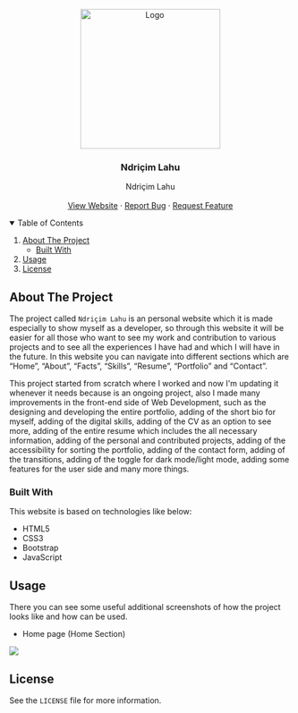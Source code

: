 <!-- PROJECT LOGO -->
<p align="center">
  <img src="https://github.com/ndriqimlahu/ndriqim-lahu-portfolio/blob/main/assets/portfolio/NdriçimLahu.png" alt="Logo" width="250" height="250">
  <h3 align="center">Ndriçim Lahu</h3>
  <p align="center">
    Ndriçim Lahu
    <br>
    <br>
    <a href="https://ndriqimlahu.ml">View Website</a>
    ·
    <a href="https://github.com/ndriqimlahu/ndriqim-lahu/issues">Report Bug</a>
    ·
    <a href="https://github.com/ndriqimlahu/ndriqim-lahu/issues">Request Feature</a>
  </p>
</p>


<!-- TABLE OF CONTENTS -->
<details open="open">
  <summary>Table of Contents</summary>
  <ol>
    <li>
      <a href="#about-the-project">About The Project</a>
      <ul>
        <li><a href="#built-with">Built With</a></li>
      </ul>
    </li>
    <li><a href="#usage">Usage</a></li>
    <li><a href="#license">License</a></li>
  </ol>
</details>


<!-- ABOUT THE PROJECT -->
## About The Project

The project called `Ndriçim Lahu` is an personal website which it is made especially to show myself as a developer, so through this website it will be easier for all those who want to see my work and contribution to various projects and to see all the experiences I have had and which I will have in the future. In this website you can navigate into different sections which are “Home”, “About”, “Facts”, “Skills”, “Resume”, “Portfolio” and “Contact”.

This project started from scratch where I worked and now I'm updating it whenever it needs because is an ongoing project, also I made many improvements in the front-end side of Web Development, such as the designing and developing the entire portfolio, adding of the short bio for myself, adding of the digital skills, adding of the CV as an option to see more, adding of the entire resume which includes the all necessary information, adding of the personal and contributed projects, adding of the accessibility for sorting the portfolio, adding of the contact form, adding of the transitions, adding of the toggle for dark mode/light mode, adding some features for the user side and many more things.


### Built With

This website is based on technologies like below:

* HTML5
* CSS3
* Bootstrap
* JavaScript


<!-- USAGE -->
## Usage

There you can see some useful additional screenshots of how the project looks like and how can be used.

* Home page (Home Section)
<img src="https://raw.githubusercontent.com/ndriqimlahu/ndriqim-lahu/main/preview/01-Home%20page%20(Home%20Section).png">


<!-- LICENSE -->
## License

See the `LICENSE` file for more information.

